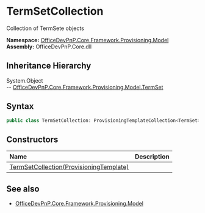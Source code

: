 # TermSetCollection
Collection of TermSete objects  

**Namespace:** [OfficeDevPnP.Core.Framework.Provisioning.Model](OfficeDevPnP.Core.Framework.Provisioning.Model.md)  
**Assembly:** OfficeDevPnP.Core.dll  
## Inheritance Hierarchy
System.Object  
-- [OfficeDevPnP.Core.Framework.Provisioning.Model.TermSet](OfficeDevPnP.Core.Framework.Provisioning.Model.TermSet.md)
## Syntax
```C#
public class TermSetCollection: ProvisioningTemplateCollection<TermSet>
```
## Constructors
|**Name**|**Description**|
|:-----|:-----|
| [TermSetCollection(ProvisioningTemplate)](OfficeDevPnP.Core.Framework.Provisioning.Model.TermSetCollection.ctor1.md) | 
## See also
- [OfficeDevPnP.Core.Framework.Provisioning.Model](OfficeDevPnP.Core.Framework.Provisioning.Model.md)
